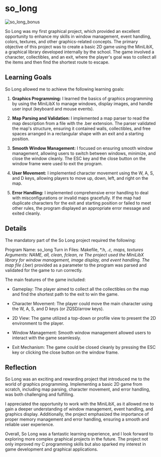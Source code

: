 # so_long





![so_long_bonus](https://user-images.githubusercontent.com/26721576/197516954-6826c22b-95e6-4c52-9dad-d74c4f0a8bd3.gif)


So Long was my first graphical project, which provided an excellent opportunity to enhance my skills in window management, event handling, colors, textures, and other graphics-related concepts. The primary objective of this project was to create a basic 2D game using the MiniLibX, a graphical library developed internally by the school. The game involved a character, collectibles, and an exit, where the player's goal was to collect all the items and then find the shortest route to escape.

## Learning Goals
So Long allowed me to achieve the following learning goals:

1. **Graphics Programming:** I learned the basics of graphics programming by using the MiniLibX to manage windows, display images, and handle user input (keyboard and mouse events).

2. **Map Parsing and Validation:** I implemented a map parser to read the map description from a file with the .ber extension. The parser validated the map's structure, ensuring it contained walls, collectibles, and free spaces arranged in a rectangular shape with an exit and a starting position.

3. **Smooth Window Management:** I focused on ensuring smooth window management, allowing users to switch between windows, minimize, and close the window cleanly. The ESC key and the close button on the window frame were used to exit the program.

4. **User Movement:** I implemented character movement using the W, A, S, and D keys, allowing players to move up, down, left, and right on the map.

5. **Error Handling:** I implemented comprehensive error handling to deal with misconfigurations or invalid maps gracefully. If the map had duplicate characters for the exit and starting position or failed to meet other rules, the program displayed an appropriate error message and exited cleanly.

## Details
The mandatory part of the So Long project required the following:

Program Name: so_long
Turn in Files: Makefile, *.h, *.c, maps, textures
Arguments: NAME, all, clean, fclean, re
The project used the MiniLibX library for window management, image display, and event handling. The map file (*.ber) provided as a parameter to the program was parsed and validated for the game to run correctly.

The main features of the game included:

 - Gameplay: The player aimed to collect all the collectibles on the map and find the shortest path to the exit to win the game.

 - Character Movement: The player could move the main character using the W, A, S, and D keys (or ZQSD/arrow keys).

 - 2D View: The game utilized a top-down or profile view to present the 2D environment to the player.

 - Window Management: Smooth window management allowed users to interact with the game seamlessly.

 - Exit Mechanism: The game could be closed cleanly by pressing the ESC key or clicking the close button on the window frame.

## Reflection
So Long was an exciting and rewarding project that introduced me to the world of graphics programming. Implementing a basic 2D game from scratch, including map parsing, character movement, and error handling, was both challenging and fulfilling.

I appreciated the opportunity to work with the MiniLibX, as it allowed me to gain a deeper understanding of window management, event handling, and graphics display. Additionally, the project emphasized the importance of proper memory management and error handling, ensuring a smooth and reliable user experience.

Overall, So Long was a fantastic learning experience, and I look forward to exploring more complex graphical projects in the future. The project not only improved my C programming skills but also sparked my interest in game development and graphical applications.
